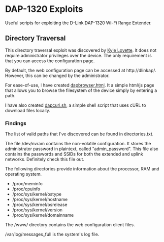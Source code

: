 # DAP-1320 Exploits
Useful scripts for exploiting the D-Link DAP-1320 Wi-Fi Range Extender.
## Directory Traversal
This directory traversal exploit was discovered by [Kyle Lovette](https://packetstormsecurity.com/files/126219/dlinkdap1320-traversalxss.txt). It does not require administrator privileges over the device. The only requirement is that you can access the configuration page.

By default, the web configuration page can be accessed at http://dlinkap/. However, this can be changed by the administrator.

For ease-of-use, I have created [dapbrowser.html](dapbrowser.html). It a simple html/js page that allows you to browse the filesystem of the device simply by entering a path.

I have also created [dapcurl.sh](dapcurl.sh), a simple shell script that uses cURL to download files locally.

### Findings
The list of valid paths that I've discovered can be found in directories.txt.

The file /dev/nvram contains the non-volatile configuration. It stores the administrator password in plaintext, called "admin_password". This file also contains the passwords and SSIDs for both the extended and uplink networks. Definitely check this file out.

The following directories provide information about the processor, RAM and operating system.
- /proc/meminfo
- /proc/cpuinfo
- /proc/sys/kernel/ostype
- /proc/sys/kernel/hostname
- /proc/sys/kernel/osrelease
- /proc/sys/kernel/version
- /proc/sys/kernel/domainname

The /www/ directory contains the web configuration client files.

/var/log/messages_full is the system's log file.